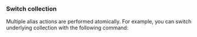 ### Switch collection

Multiple alias actions are performed atomically.
For example, you can switch underlying collection with the following command:

